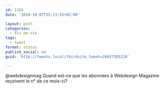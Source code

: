 ```yaml
---
id: 1166
date: '2010-10-07T15:13:55+02:00'

layout: post
categories:
  - Vis ma vie
tags:
  - tweet
format: status
publish_social: no
guid: 'http://tweets.local/?birdsite_tweet=26657395218'

---
```


@webdesignmag Quand est-ce que les abonnées à Webdesign Magazine reçoivent le n° de ce mois-ci?